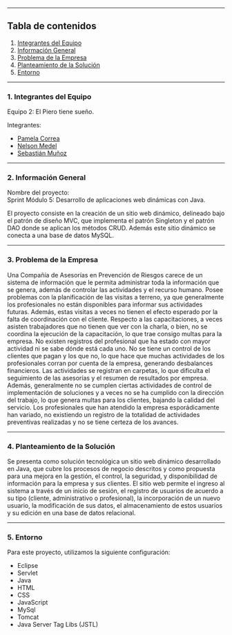***
## Tabla de contenidos

1. [Integrantes del Equipo](#Integrantes-del-Equipo)
2. [Información General](#Información-General)
3. [Problema de la Empresa](#Problema-de-la-Empresa)
4. [Planteamiento de la Solución](#Planteamiento-de-la-Solución)
5. [Entorno](#Entorno)

***
### 1. Integrantes del Equipo <a name="Integrantes-del-Equipo"></a>

Equipo 2: El Piero tiene sueño.

Integrantes:
* [Pamela Correa](https://github.com/Pame-b182/Enlace)
* [Nelson Medel](https://github.com/chinomedel/Enlace)
* [Sebastián Muñoz](https://github.com/SebMunz/Enlace)

***
### 2. Información General <a name="Información-General"></a>

Nombre del proyecto:
<br> Sprint Módulo 5: Desarrollo de aplicaciones web dinámicas con Java.

El proyecto consiste en la creación de un sitio web dinámico, delineado bajo el patrón de diseño MVC, que implementa el 
patrón Singleton y el patrón DAO donde se aplican los métodos CRUD. Además este sitio dinámico se conecta a una base de 
datos MySQL.

***
### 3. Problema de la Empresa <a name="Problema-de-la-Empresa"></a>

Una Compañía de Asesorías en Prevención de Riesgos carece de un sistema de información que le permita administrar toda
la información que se genera, además de controlar las actividades y el recurso humano.
Posee problemas con la planificación de las visitas a terreno, ya que generalmente los profesionales no están
disponibles para informar sus actividades futuras. Además, estas visitas a veces no tienen el efecto esperado por la
falta de coordinación con el cliente.
Respecto a las capacitaciones, a veces asisten trabajadores que no tienen que ver con la charla, o bien, no se coordina
la ejecución de la capacitación, lo que trae consigo multas para la empresa.
No existen registros del profesional que ha estado con mayor actividad ni se sabe dónde está cada uno.
No se tiene un control de los clientes que pagan y los que no, lo que hace que muchas actividades de los profesionales
corran por cuenta de la empresa, generando desbalances financieros.
Las actividades se registran en carpetas, lo que dificulta el seguimiento de las asesorías y el resumen de resultados
por empresa. Además, generalmente no se cumplen ciertas actividades de control de implementación de soluciones y a veces
no se ha cumplido con la dirección del trabajo, lo que genera multas para los clientes, bajando la calidad del servicio.
Los profesionales que han atendido la empresa esporádicamente han variado, no existiendo un registro de la totalidad de
actividades preventivas realizadas y no se tiene certeza de los avances.

***
### 4. Planteamiento de la Solución <a name="Planteamiento-de-la-solución"></a>

Se presenta como solución tecnológica un sitio web dinámico desarrollado en Java, que cubre los procesos de negocio 
descritos y como propuesta para una mejora en la gestión, el control, la seguridad, y disponibilidad de información 
para la empresa y sus clientes.
El sitio web permite el ingreso al sistema a través de un inicio de sesión, el registro de usuarios de acuerdo a su tipo 
(cliente, administrativo o profesional), la incorporación de un nuevo usuario, la modificación de sus datos, el
almacenamiento de estos usuarios y su edición en una base de datos relacional.

***
### 5. Entorno <a name="Entorno"></a>
Para este proyecto, utilizamos la siguiente configuración:
- Eclipse
- Servlet
- Java
- HTML
- CSS
- JavaScript
- MySql
- Tomcat
- Java Server Tag Libs (JSTL)
